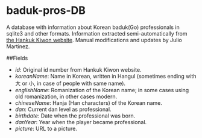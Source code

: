 baduk-pros-DB
=============

A database with information about Korean baduk(Go) professionals in sqlite3 and other formats. Information extracted semi-automatically from [the Hankuk Kiwon website](http://baduk.or.kr/info/player1.asp).
Manual modifications and updates by Julio Martinez.

##Fields
* _id_: Original id number from Hankuk Kiwon website.
* _koreanName_: Name in Korean, written in Hangul (sometimes ending with 大 or 小, in case of people with same name).
* _englishName_: Romanization of the Korean name; in some cases using old romanization, in other cases modern.
* _chineseName_: Hanja (Han characters) of the Korean name.
* _dan_: Current dan level as professional.
* _birthdate_: Date when the professional was born.
* _danYear_: Year when the player became professional.
* _picture_: URL to a picture.

